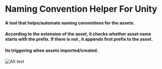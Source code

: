# Naming Convention Helper For Unity

#### A tool that helps/automate naming conventions for the assets.
#### According to the extension of the asset, it checks whether asset name starts with the prefix. If there is not , it appends first prefix to the asset.
#### Its triggering when assets imported/created.


![Alt text](Assets/Screenshots/T_Image.png "Image0" )

